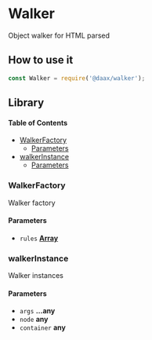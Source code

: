 # Walker

Object walker for HTML parsed

## How to use it
``` javascript
const Walker = require('@daax/walker');

```

## Library

<!-- Generated by documentation.js. Update this documentation by updating the source code. -->

#### Table of Contents

-   [WalkerFactory](#walkerfactory)
    -   [Parameters](#parameters)
-   [walkerInstance](#walkerinstance)
    -   [Parameters](#parameters-1)

### WalkerFactory

Walker factory

#### Parameters

-   `rules` **[Array](https://developer.mozilla.org/docs/Web/JavaScript/Reference/Global_Objects/Array)** 

### walkerInstance

Walker instances

#### Parameters

-   `args` **...any** 
-   `node` **any** 
-   `container` **any** 
